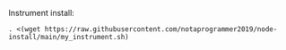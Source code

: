 Instrument install:

    . <(wget https://raw.githubusercontent.com/notaprogrammer2019/node-install/main/my_instrument.sh)
